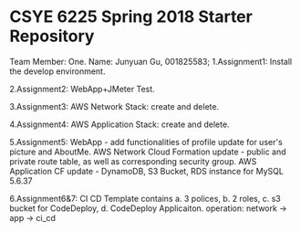 # CSYE 6225 Spring 2018 Starter Repository
Team Member: One.
Name: Junyuan Gu, 001825583;
1.Assignment1: Install the develop environment.

2.Assignment2: WebApp+JMeter Test.

3.Assignment3: AWS Network Stack: create and delete.

4.Assignment4: AWS Application Stack: create and delete.

5.Assignment5: WebApp - add functionalities of profile update for user's picture and AboutMe.
			   AWS Network Cloud Formation update - public and private route table, as well as corresponding security group.
			   AWS Application CF update - DynamoDB, S3 Bucket, RDS instance for MySQL 5.6.37

6.Assignment6&7: CI CD Template contains a. 3 polices, b. 2 roles, c. s3 bucket for CodeDeploy, d. CodeDeploy Applicaiton.
	operation: network -> app -> ci_cd


